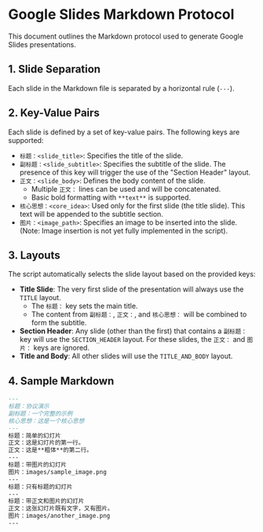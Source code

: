 # Google Slides Markdown Protocol

This document outlines the Markdown protocol used to generate Google Slides presentations.

## 1. Slide Separation

Each slide in the Markdown file is separated by a horizontal rule (`---`).

## 2. Key-Value Pairs

Each slide is defined by a set of key-value pairs. The following keys are supported:

- `标题：<slide_title>`: Specifies the title of the slide.
- `副标题：<slide_subtitle>`: Specifies the subtitle of the slide. The presence of this key will trigger the use of the "Section Header" layout.
- `正文：<slide_body>`: Defines the body content of the slide. 
    - Multiple `正文：` lines can be used and will be concatenated.
    - Basic bold formatting with `**text**` is supported.
- `核心思想：<core_idea>`: Used only for the first slide (the title slide). This text will be appended to the subtitle section.
- `图片：<image_path>`: Specifies an image to be inserted into the slide. (Note: Image insertion is not yet fully implemented in the script).

## 3. Layouts

The script automatically selects the slide layout based on the provided keys:

- **Title Slide**: The very first slide of the presentation will always use the `TITLE` layout. 
    - The `标题：` key sets the main title.
    - The content from `副标题：`, `正文：`, and `核心思想：` will be combined to form the subtitle.
- **Section Header**: Any slide (other than the first) that contains a `副标题：` key will use the `SECTION_HEADER` layout. For these slides, the `正文：` and `图片：` keys are ignored.
- **Title and Body**: All other slides will use the `TITLE_AND_BODY` layout.

## 4. Sample Markdown

```markdown
---
标题：协议演示
副标题：一个完整的示例
核心思想：这是一个核心思想
---
标题：简单的幻灯片
正文：这是幻灯片的第一行。
正文：这是**粗体**的第二行。
---
标题：带图片的幻灯片
图片：images/sample_image.png
---
标题：只有标题的幻灯片
---
标题：带正文和图片的幻灯片
正文：这张幻灯片既有文字，又有图片。
图片：images/another_image.png
---
```

